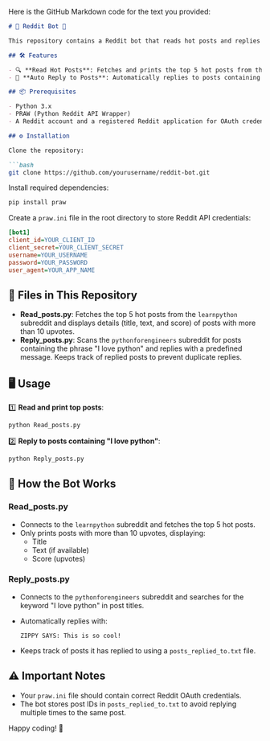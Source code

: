 Here is the GitHub Markdown code for the text you provided:

```markdown
# 🚀 Reddit Bot 🤖

This repository contains a Reddit bot that reads hot posts and replies to specific posts in selected subreddits using PRAW — the Python Reddit API Wrapper.

## 🛠 Features

- 🔍 **Read Hot Posts**: Fetches and prints the top 5 hot posts from the `learnpython` subreddit with more than 10 upvotes.
- 💬 **Auto Reply to Posts**: Automatically replies to posts containing the phrase "I love python" in the `pythonforengineers` subreddit with a fun message.

## 📦 Prerequisites

- Python 3.x
- PRAW (Python Reddit API Wrapper)
- A Reddit account and a registered Reddit application for OAuth credentials.

## ⚙️ Installation

Clone the repository:

```bash
git clone https://github.com/yourusername/reddit-bot.git
```

Install required dependencies:

```bash
pip install praw
```

Create a `praw.ini` file in the root directory to store Reddit API credentials:

```ini
[bot1]
client_id=YOUR_CLIENT_ID
client_secret=YOUR_CLIENT_SECRET
username=YOUR_USERNAME
password=YOUR_PASSWORD
user_agent=YOUR_APP_NAME
```

## 📝 Files in This Repository

- **Read_posts.py**: Fetches the top 5 hot posts from the `learnpython` subreddit and displays details (title, text, and score) of posts with more than 10 upvotes.
- **Reply_posts.py**: Scans the `pythonforengineers` subreddit for posts containing the phrase "I love python" and replies with a predefined message. Keeps track of replied posts to prevent duplicate replies.

## 🖥 Usage

1️⃣ **Read and print top posts**:

```bash
python Read_posts.py
```

2️⃣ **Reply to posts containing "I love python"**:

```bash
python Reply_posts.py
```

## 🤖 How the Bot Works

### Read_posts.py
- Connects to the `learnpython` subreddit and fetches the top 5 hot posts.
- Only prints posts with more than 10 upvotes, displaying:
  - Title
  - Text (if available)
  - Score (upvotes)

### Reply_posts.py
- Connects to the `pythonforengineers` subreddit and searches for the keyword "I love python" in post titles.
- Automatically replies with:
  
  ```
  ZIPPY SAYS: This is so cool!
  ```

- Keeps track of posts it has replied to using a `posts_replied_to.txt` file.

## ⚠️ Important Notes

- Your `praw.ini` file should contain correct Reddit OAuth credentials.
- The bot stores post IDs in `posts_replied_to.txt` to avoid replying multiple times to the same post.

Happy coding! 🎉
```
